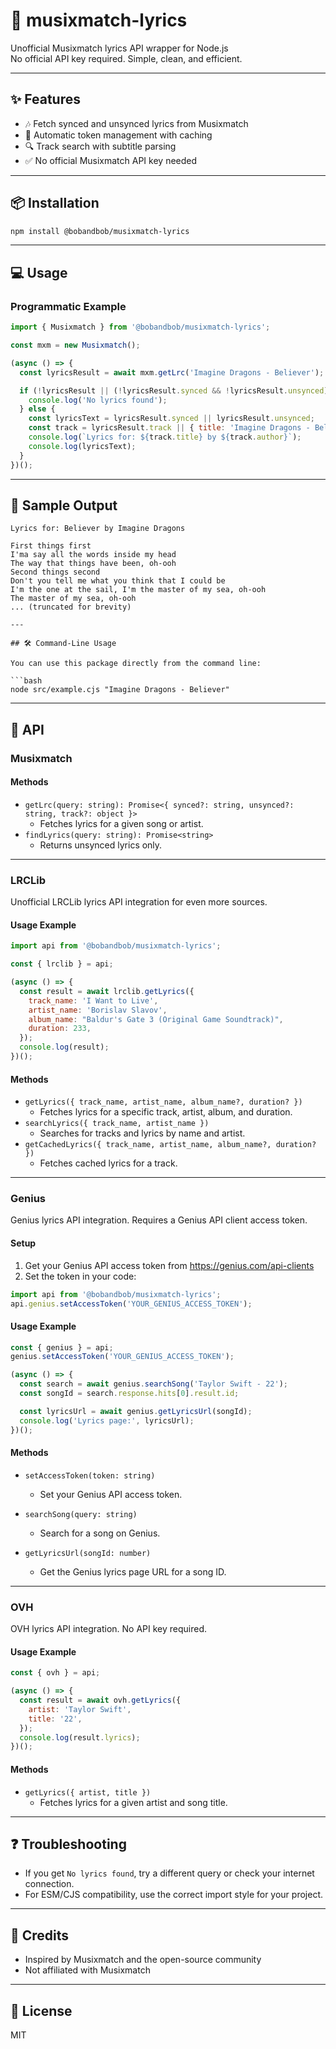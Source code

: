 # 🎵 musixmatch-lyrics

Unofficial Musixmatch lyrics API wrapper for Node.js  
No official API key required. Simple, clean, and efficient.

---

## ✨ Features

- 🎶 Fetch synced and unsynced lyrics from Musixmatch  
- 🔐 Automatic token management with caching  
- 🔍 Track search with subtitle parsing  
- ✅ No official Musixmatch API key needed  

---

## 📦 Installation

```bash
npm install @bobandbob/musixmatch-lyrics
```

---

## 💻 Usage

### Programmatic Example

```js
import { Musixmatch } from '@bobandbob/musixmatch-lyrics';

const mxm = new Musixmatch();

(async () => {
  const lyricsResult = await mxm.getLrc('Imagine Dragons - Believer');

  if (!lyricsResult || (!lyricsResult.synced && !lyricsResult.unsynced)) {
    console.log('No lyrics found');
  } else {
    const lyricsText = lyricsResult.synced || lyricsResult.unsynced;
    const track = lyricsResult.track || { title: 'Imagine Dragons - Believer', author: '' };
    console.log(`Lyrics for: ${track.title} by ${track.author}`);
    console.log(lyricsText);
  }
})();
```

---

## 📄 Sample Output

```
Lyrics for: Believer by Imagine Dragons

First things first
I'ma say all the words inside my head
The way that things have been, oh-ooh
Second things second
Don't you tell me what you think that I could be
I'm the one at the sail, I'm the master of my sea, oh-ooh
The master of my sea, oh-ooh
... (truncated for brevity)

---

## 🛠 Command-Line Usage

You can use this package directly from the command line:

```bash
node src/example.cjs "Imagine Dragons - Believer"
```

---

## 🧩 API


### Musixmatch

#### Methods

- `getLrc(query: string): Promise<{ synced?: string, unsynced?: string, track?: object }>`
  - Fetches lyrics for a given song or artist.
- `findLyrics(query: string): Promise<string>`
  - Returns unsynced lyrics only.

---


### LRCLib

Unofficial LRCLib lyrics API integration for even more sources.

#### Usage Example

```js
import api from '@bobandbob/musixmatch-lyrics';

const { lrclib } = api;

(async () => {
  const result = await lrclib.getLyrics({
    track_name: 'I Want to Live',
    artist_name: 'Borislav Slavov',
    album_name: "Baldur's Gate 3 (Original Game Soundtrack)",
    duration: 233,
  });
  console.log(result);
})();
```

#### Methods

- `getLyrics({ track_name, artist_name, album_name?, duration? })`
  - Fetches lyrics for a specific track, artist, album, and duration.
- `searchLyrics({ track_name, artist_name })`
  - Searches for tracks and lyrics by name and artist.
- `getCachedLyrics({ track_name, artist_name, album_name?, duration? })`
  - Fetches cached lyrics for a track.

---

### Genius

Genius lyrics API integration. Requires a Genius API client access token.

#### Setup

1. Get your Genius API access token from https://genius.com/api-clients
2. Set the token in your code:

```js
import api from '@bobandbob/musixmatch-lyrics';
api.genius.setAccessToken('YOUR_GENIUS_ACCESS_TOKEN');
```

#### Usage Example

```js
const { genius } = api;
genius.setAccessToken('YOUR_GENIUS_ACCESS_TOKEN');

(async () => {
  const search = await genius.searchSong('Taylor Swift - 22');
  const songId = search.response.hits[0].result.id;

  const lyricsUrl = await genius.getLyricsUrl(songId);
  console.log('Lyrics page:', lyricsUrl);
})();
```

#### Methods

- `setAccessToken(token: string)`
  - Set your Genius API access token.
- `searchSong(query: string)`
  - Search for a song on Genius.
- `getLyricsUrl(songId: number)`

  - Get the Genius lyrics page URL for a song ID.

---

### OVH

OVH lyrics API integration. No API key required.

#### Usage Example

```js
const { ovh } = api;

(async () => {
  const result = await ovh.getLyrics({
    artist: 'Taylor Swift',
    title: '22',
  });
  console.log(result.lyrics);
})();
```

#### Methods

- `getLyrics({ artist, title })`
  - Fetches lyrics for a given artist and song title.

---

## ❓ Troubleshooting

- If you get `No lyrics found`, try a different query or check your internet connection.
- For ESM/CJS compatibility, use the correct import style for your project.

---

## 🙏 Credits

- Inspired by Musixmatch and the open-source community
- Not affiliated with Musixmatch

---

## 📄 License

MIT
